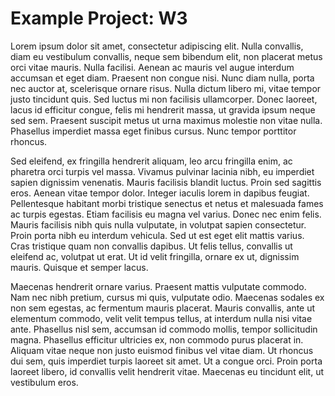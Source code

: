Example Project: W3
===

Lorem ipsum dolor sit amet, consectetur adipiscing elit. Nulla convallis, diam eu vestibulum convallis, neque sem bibendum elit, non placerat metus orci vitae mauris. Nulla facilisi. Aenean ac mauris vel augue interdum accumsan et eget diam. Praesent non congue nisi. Nunc diam nulla, porta nec auctor at, scelerisque ornare risus. Nulla dictum libero mi, vitae tempor justo tincidunt quis. Sed luctus mi non facilisis ullamcorper. Donec laoreet, lacus id efficitur congue, felis mi hendrerit massa, ut gravida ipsum neque sed sem. Praesent suscipit metus ut urna maximus molestie non vitae nulla. Phasellus imperdiet massa eget finibus cursus. Nunc tempor porttitor rhoncus.

Sed eleifend, ex fringilla hendrerit aliquam, leo arcu fringilla enim, ac pharetra orci turpis vel massa. Vivamus pulvinar lacinia nibh, eu imperdiet sapien dignissim venenatis. Mauris facilisis blandit luctus. Proin sed sagittis eros. Aenean vitae tempor dolor. Integer iaculis lorem in dapibus feugiat. Pellentesque habitant morbi tristique senectus et netus et malesuada fames ac turpis egestas. Etiam facilisis eu magna vel varius. Donec nec enim felis. Mauris facilisis nibh quis nulla vulputate, in volutpat sapien consectetur. Proin porta nibh eu interdum vehicula. Sed ut est eget elit mattis varius. Cras tristique quam non convallis dapibus. Ut felis tellus, convallis ut eleifend ac, volutpat ut erat. Ut id velit fringilla, ornare ex ut, dignissim mauris. Quisque et semper lacus.

Maecenas hendrerit ornare varius. Praesent mattis vulputate commodo. Nam nec nibh pretium, cursus mi quis, vulputate odio. Maecenas sodales ex non sem egestas, ac fermentum mauris placerat. Mauris convallis, ante ut elementum commodo, velit velit tempus tellus, at interdum nulla nisi vitae ante. Phasellus nisl sem, accumsan id commodo mollis, tempor sollicitudin magna. Phasellus efficitur ultricies ex, non commodo purus placerat in. Aliquam vitae neque non justo euismod finibus vel vitae diam. Ut rhoncus dui sem, quis imperdiet turpis laoreet sit amet. Ut a congue orci. Proin porta laoreet libero, id convallis velit hendrerit vitae. Maecenas eu tincidunt elit, ut vestibulum eros.
